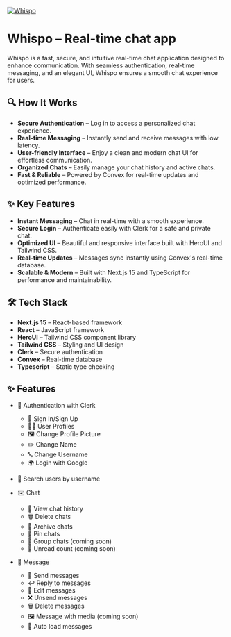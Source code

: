 [![Whispo](https://fachryafrz.com/projects/whispo/cover.png)](https://whispo.fachryafrz.com)

# Whispo – Real-time chat app

Whispo is a fast, secure, and intuitive real-time chat application designed to enhance communication. With seamless authentication, real-time messaging, and an elegant UI, Whispo ensures a smooth chat experience for users.

## 🔍 How It Works

- **Secure Authentication** – Log in to access a personalized chat experience.
- **Real-time Messaging** – Instantly send and receive messages with low latency.
- **User-friendly Interface** – Enjoy a clean and modern chat UI for effortless communication.
- **Organized Chats** – Easily manage your chat history and active chats.
- **Fast & Reliable** – Powered by Convex for real-time updates and optimized performance.

## ✨ Key Features

- **Instant Messaging** – Chat in real-time with a smooth experience.
- **Secure Login** – Authenticate easily with Clerk for a safe and private chat.
- **Optimized UI** – Beautiful and responsive interface built with HeroUI and Tailwind CSS.
- **Real-time Updates** – Messages sync instantly using Convex's real-time database.
- **Scalable & Modern** – Built with Next.js 15 and TypeScript for performance and maintainability.

## 🛠️ Tech Stack

- **Next.js 15** – React-based framework
- **React** – JavaScript framework
- **HeroUI** – Tailwind CSS component library
- **Tailwind CSS** – Styling and UI design
- **Clerk** – Secure authentication
- **Convex** – Real-time database
- **Typescript** – Static type checking

## ✨ Features

- 🔑 Authentication with Clerk

  - 🔐 Sign In/Sign Up
  - 🧑‍💼 User Profiles
  - 🖼️ Change Profile Picture
  - ✏️ Change Name
  - 🔤 Change Username
  - 🌍 Login with Google

- 🔎 Search users by username
- ✉️ Chat
  - 📜 View chat history
  - 🗑️ Delete chats
  - 📂 Archive chats
  - 📌 Pin chats
  - 👥 Group chats (coming soon)
  - 🔔 Unread count (coming soon)
- 💬 Message
  - 💬 Send messages
  - ↩️ Reply to messages
  - 📝 Edit messages
  - ❌ Unsend messages
  - 🗑️ Delete messages
  - 🖼️ Message with media (coming soon)
  - 📑 Auto load messages

